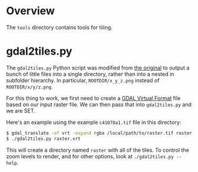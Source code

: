 # Overview

The `tools` directory contains tools for tiling.

# gdal2tiles.py

The `gdal2tiles.py` Python script was modified from [the original](http://code.google.com/p/maptiler/source/browse/trunk/maptiler/gdal2tiles.py?r=17) to output a bunch of little files into a single directory, rather than into a nested in subfolder hierarchy. In particular, `ROOTDIR/x_y_z.png` instead of `ROOTDIR/x/y/z.png`. 

For this thing to work, we first need to create a [GDAL Virtual Format](http://www.gdal.org/gdal_vrttut.html) file based on our input raster file. We can then pass that into `gdal2tiles.py` and we are SET.

Here's an example using the example `c41078a1.tif` file in this directory:


```bash
$ gdal_translate -of vrt -expand rgba /local/path/to/raster.tif raster.vrt
$ ./gdal2tiles.py raster.vrt

```

This will create a directory named `raster` with all of the tiles. To control the zoom levels to render, and for other options, look at `./gdal2tiles.py --help`. 
